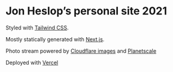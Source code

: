 # Jon Heslop’s personal site 2021

Styled with [Tailwind CSS].

Mostly statically generated with [Next.js].

Photo stream powered by [Cloudflare images] and [Planetscale]

Deployed with [Vercel]

[tailwind css]: https://tailwindcss.com/
[next.js]: https://nextjs.org/
[vercel]: https://vercel.com/
[Cloudflare images]: https://www.cloudflare.com/en-gb/developer-platform/cloudflare-images/
[Planetscale]: https://planetscale.com/
